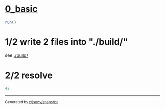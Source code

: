 # [0_basic](../../script_classic_and_sourcemap.test.mjs#L25)

```js
run()
```

# 1/2 write 2 files into "./build/"

see [./build/](./build/)

# 2/2 resolve

```js
42
```

---

<sub>
  Generated by <a href="https://github.com/jsenv/core/tree/main/packages/tooling/snapshot">@jsenv/snapshot</a>
</sub>
